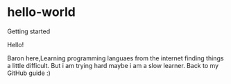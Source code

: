 # hello-world
Getting started 

Hello!

Baron here,Learning programming languaes from the internet finding things a little difficult.
But i am trying hard maybe i am a slow learner.
Back to my GitHub guide :)
